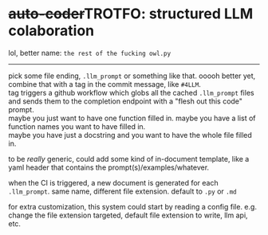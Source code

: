 # ~~auto-coder~~TROTFO: structured LLM colaboration

lol, better name: `the rest of the fucking owl.py`

---

pick some file ending, `.llm_prompt` or something like that. ooooh better yet, combine that with a tag in the commit message, like `#4LLM`.  
tag triggers a github workflow which globs all the cached `.llm_prompt` files and sends them to the completion endpoint with a "flesh out this code" prompt.  
maybe you just want to have one function filled in. maybe you have a list of function names you want to have filled in.  
maybe you have just a docstring and you want to have the whole file filled in.

to be *really* generic, could add some kind of in-document template, like a yaml header that contains the prompt(s)/examples/whatever.

when the CI is triggered, a new document is generated for each `.llm_prompt`. same name, different file extension. default to `.py` or `.md`

for extra customization, this system could start by reading a config file. e.g. change the file extension targeted, default file extension to write, llm api, etc.
